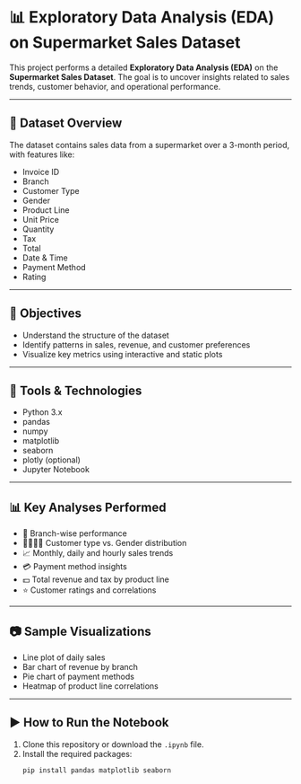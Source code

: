 # 📊 Exploratory Data Analysis (EDA) on Supermarket Sales Dataset

This project performs a detailed **Exploratory Data Analysis (EDA)** on the **Supermarket Sales Dataset**. The goal is to uncover insights related to sales trends, customer behavior, and operational performance.

---

## 📁 Dataset Overview

The dataset contains sales data from a supermarket over a 3-month period, with features like:

- Invoice ID
- Branch
- Customer Type
- Gender
- Product Line
- Unit Price
- Quantity
- Tax
- Total
- Date & Time
- Payment Method
- Rating

---

## 🎯 Objectives

- Understand the structure of the dataset
- Identify patterns in sales, revenue, and customer preferences
- Visualize key metrics using interactive and static plots

---

## 🧰 Tools & Technologies

- Python 3.x
- pandas
- numpy
- matplotlib
- seaborn
- plotly (optional)
- Jupyter Notebook

---

## 📊 Key Analyses Performed

- 🏬 Branch-wise performance
- 👨‍👩‍👧‍👦 Customer type vs. Gender distribution
- 📈 Monthly, daily and hourly sales trends
- 💳 Payment method insights
- 💵 Total revenue and tax by product line
- ⭐ Customer ratings and correlations

---

## 📷 Sample Visualizations

- Line plot of daily sales
- Bar chart of revenue by branch
- Pie chart of payment methods
- Heatmap of product line correlations

---

## ▶️ How to Run the Notebook

1. Clone this repository or download the `.ipynb` file.
2. Install the required packages:
   ```bash
   pip install pandas matplotlib seaborn
